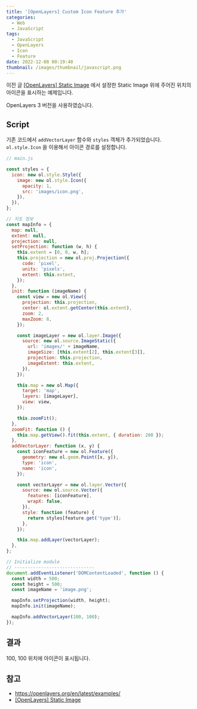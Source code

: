 ```yaml
---
title: '[OpenLayers] Custom Icon Feature 추가'
categories:
  - Web
  - JavaScript
tags:
  - JavaScript
  - OpenLayers
  - Icon
  - Feature
date: 2022-12-08 00:19:40
thumbnail: /images/thumbnail/javascript.png
---
```


이전 글 [[OpenLayers] Static Image](https://hgko1207.github.io/2022/12/07/js-dev-6/) 에서 설정한 Static Image 위에 주어진 위치의 아이콘을 표시하는 예제입니다.

OpenLayers 3 버전을 사용하였습니다.

## Script

기존 코드에서 `addVectorLayer` 함수와 `styles` 객체가 추가되었습니다. `ol.style.Icon` 을 이용해서 아이콘 경로를 설정합니다.

```js
// main.js

const styles = {
  icon: new ol.style.Style({
    image: new ol.style.Icon({
      opacity: 1,
      src: 'images/icon.png',
    }),
  }),
};

// 지도 정보
const mapInfo = {
  map: null,
  extent: null,
  projection: null,
  setProjection: function (w, h) {
    this.extent = [0, 0, w, h];
    this.projection = new ol.proj.Projection({
      code: 'pixel',
      units: 'pixels',
      extent: this.extent,
    });
  },
  init: function (imageName) {
    const view = new ol.View({
      projection: this.projection,
      center: ol.extent.getCenter(this.extent),
      zoom: 2,
      maxZoom: 8,
    });

    const imageLayer = new ol.layer.Image({
      source: new ol.source.ImageStatic({
        url: 'images/' + imageName,
        imageSize: [this.extent[2], this.extent[3]],
        projection: this.projection,
        imageExtent: this.extent,
      }),
    });

    this.map = new ol.Map({
      target: 'map',
      layers: [imageLayer],
      view: view,
    });

    this.zoomFit();
  },
  zoomFit: function () {
    this.map.getView().fit(this.extent, { duration: 200 });
  },
  addVectorLayer: function (x, y) {
    const iconFeature = new ol.Feature({
      geometry: new ol.geom.Point([x, y]),
      type: 'icon',
      name: 'icon',
    });

    const vectorLayer = new ol.layer.Vector({
      source: new ol.source.Vector({
        features: [iconFeature],
        wrapX: false,
      }),
      style: function (feature) {
        return styles[feature.get('type')];
      },
    });

    this.map.addLayer(vectorLayer);
  },
};

// Initialize module
// ------------------------------
document.addEventListener('DOMContentLoaded', function () {
  const width = 500;
  const height = 500;
  const imageName = 'image.png';

  mapInfo.setProjection(width, height);
  mapInfo.init(imageName);

  mapInfo.addVectorLayer(100, 100);
});
```

## 결과

100, 100 위치에 아이콘이 표시됩니다.

## 참고

- https://openlayers.org/en/latest/examples/
- [[OpenLayers] Static Image](https://hgko1207.github.io/2022/12/07/js-dev-6/)
